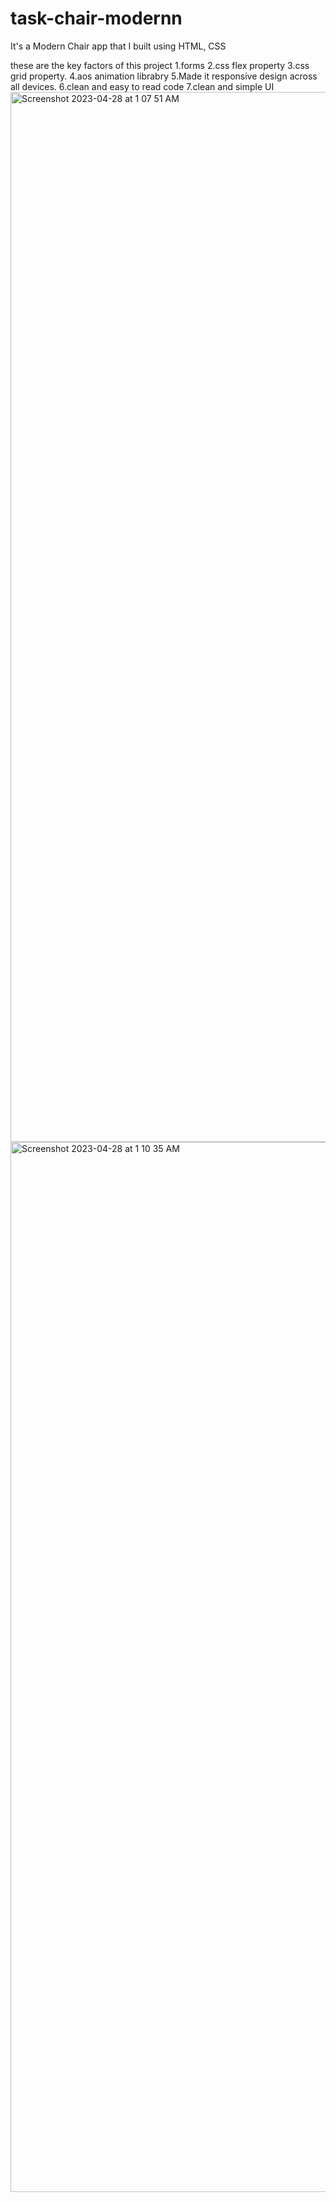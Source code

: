 # task-chair-modernn

It's a  Modern Chair app that I built using HTML, CSS 


these are the key factors of this project
1.forms
2.css flex property
3.css grid property.
4.aos animation librabry
5.Made it responsive design across all devices.
6.clean and easy to read code
7.clean and simple UI
<img width="1680" alt="Screenshot 2023-04-28 at 1 07 51 AM" src="https://user-images.githubusercontent.com/84793455/234973476-0e33353b-c526-4719-be20-2cfcc1fba058.png">
<img width="1680" alt="Screenshot 2023-04-28 at 1 10 35 AM" src="https://user-images.githubusercontent.com/84793455/234973686-f864912b-f128-449d-9b31-f3c31cf9f32a.png">

